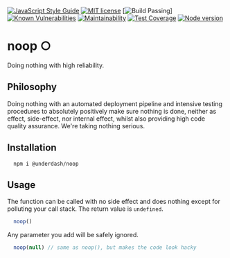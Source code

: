 [![JavaScript Style Guide](https://img.shields.io/badge/code_style-standard-brightgreen.svg)](https://standardjs.com)
[![MIT license](http://img.shields.io/badge/license-MIT-brightgreen.svg)](http://opensource.org/licenses/MIT)
[![Build Passing](https://travis-ci.org/isthisstackoverflow/noop.svg?branch=master)]
[![Known Vulnerabilities](https://snyk.io/test/github/isthisstackoverflow/noop/badge.svg)](https://snyk.io/test/github/isthisstackoverflow/noop)
[![Maintainability](https://api.codeclimate.com/v1/badges/2f4463498d778b5a7b44/maintainability)](https://codeclimate.com/github/isthisstackoverflow/noop/maintainability)
[![Test Coverage](https://api.codeclimate.com/v1/badges/2f4463498d778b5a7b44/test_coverage)](https://codeclimate.com/github/isthisstackoverflow/noop/test_coverage)
[![Node version](https://img.shields.io/node/v/@underdash/noop.svg?style=flat)](http://nodejs.org/download/)

# noop ○

Doing nothing with high reliability.

## Philosophy

Doing nothing with an automated deployment pipeline and intensive testing procedures to absolutely positively make sure nothing is done, neither as effect, side-effect, nor internal effect, whilst also providing high code quality assurance. We're taking nothing serious.

## Installation

```
  npm i @underdash/noop
```

## Usage

The function can be called with no side effect and does nothing except for polluting your call stack. The return value is `undefined`.

```js
  noop()
```

Any parameter you add will be safely ignored.

```js
  noop(null) // same as noop(), but makes the code look hacky
```
